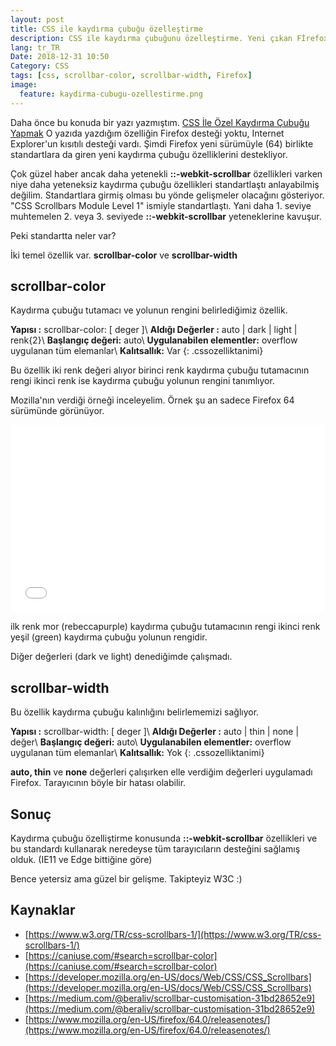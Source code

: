 ```yaml
---
layout: post
title: CSS ile kaydırma çubuğu özelleştirme
description: CSS ile kaydırma çubuğunu özelleştirme. Yeni çıkan Fİrefox sürümüyle birlikte glene kaydırma çubuğu özelliklerini açıklıyoruz
lang: tr_TR
Date: 2018-12-31 10:50
Category: CSS
tags: [css, scrollbar-color, scrollbar-width, Firefox]
image:
  feature: kaydirma-cubugu-ozellestirme.png
---
```


Daha önce bu konuda bir yazı yazmıştım. [CSS İle Özel Kaydırma Çubuğu Yapmak](https://fatihhayrioglu.com/css-ile-ozel-kaydirma-cubugu-yapmak/ "CSS İle Özel Kaydırma Çubuğu Yapmak") O yazıda yazdığım özelliğin Firefox desteği yoktu, Internet Explorer'un kısıtılı desteği vardı. Şimdi Firefox yeni sürümüyle (64) birlikte standartlara da giren yeni kaydırma çubuğu özelliklerini destekliyor.

Çok güzel haber ancak daha yetenekli **::-webkit-scrollbar** özellikleri varken niye daha yeteneksiz kaydırma çubuğu özellikleri standartlaştı anlayabilmiş değilim. Standartlara girmiş olması bu yönde gelişmeler olacağını gösteriyor. "CSS Scrollbars Module Level 1" ismiyle standartlaştı. Yani daha 1. seviye muhtemelen 2. veya 3. seviyede **::-webkit-scrollbar** yeteneklerine kavuşur.

Peki standartta neler var?

İki temel özellik var. **scrollbar-color** ve **scrollbar-width**

## scrollbar-color

Kaydırma çubuğu tutamacı ve yolunun rengini belirlediğimiz özellik.

**Yapısı :** scrollbar-color: [ deger ]\\
**Aldığı Değerler :** auto | dark | light | renk{2}\\
**Başlangıç değeri:** auto\\
**Uygulanabilen elementler:** overflow uygulanan tüm elemanlar\\
**Kalıtsallık:** Var
{: .cssozelliktanimi} 

Bu özellik iki renk değeri alıyor birinci renk kaydırma çubuğu tutamacının rengi ikinci renk ise kaydırma çubuğu yolunun rengini tanımlıyor.

Mozilla'nın verdiği örneği inceleyelim. Örnek şu an sadece Firefox 64 sürümünde görünüyor.

<iframe height='300' scrolling='no' title='CSS Scrollbars Module Level 1 Test' src='//codepen.io/fatihhayri/embed/pqdrbd/?height=300&theme-id=13521&default-tab=html,result' frameborder='no' allowtransparency='true' allowfullscreen='true' style='width: 100%;'>
</iframe>

ilk renk mor (rebeccapurple) kaydırma çubuğu tutamacının rengi ikinci renk yeşil (green) kaydırma çubuğu yolunun rengidir.

Diğer değerleri (dark ve light) denediğimde çalışmadı.

## scrollbar-width

Bu özellik kaydırma çubuğu kalınlığını belirlememizi sağlıyor.

**Yapısı :** scrollbar-width: [ deger ]\\
**Aldığı Değerler :** auto | thin | none | değer\\
**Başlangıç değeri:** auto\\
**Uygulanabilen elementler:** overflow uygulanan tüm elemanlar\\
**Kalıtsallık:** Yok
{: .cssozelliktanimi} 

**auto, thin** ve **none** değerleri çalışırken elle verdiğim değerleri uygulamadı Firefox. Tarayıcının böyle bir hatası olabilir. 

## Sonuç 

Kaydırma çubuğu özelliştirme konusunda **::-webkit-scrollbar** özellikleri ve bu standardı kullanarak neredeyse tüm tarayıcıların desteğini sağlamış olduk. (IE11 ve Edge bittiğine göre)

Bence yetersiz ama güzel bir gelişme. Takipteyiz W3C :)

## Kaynaklar

 - [https://www.w3.org/TR/css-scrollbars-1/](https://www.w3.org/TR/css-scrollbars-1/)
 - [https://caniuse.com/#search=scrollbar-color](https://caniuse.com/#search=scrollbar-color)
 - [https://developer.mozilla.org/en-US/docs/Web/CSS/CSS_Scrollbars](https://developer.mozilla.org/en-US/docs/Web/CSS/CSS_Scrollbars)
 - [https://medium.com/@beraliv/scrollbar-customisation-31bd28652e9](https://medium.com/@beraliv/scrollbar-customisation-31bd28652e9)
 - [https://www.mozilla.org/en-US/firefox/64.0/releasenotes/](https://www.mozilla.org/en-US/firefox/64.0/releasenotes/)